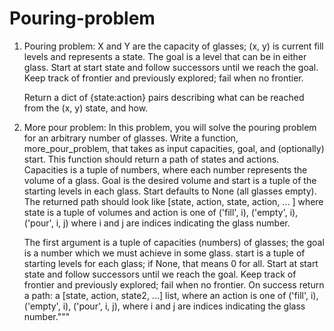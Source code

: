 # Pouring-problem

1. Pouring problem: X and Y are the capacity of glasses; (x, y) is current fill levels and represents a state. The goal is a level that can be in either glass. Start at start state and follow successors until we reach the goal. Keep track of frontier and previously explored; fail when no frontier.

      Return a dict of {state:action} pairs describing what can be reached from the (x, y) state, and how.

2. More pour problem: In this problem, you will solve the pouring problem for an arbitrary number of glasses. Write a function, more_pour_problem, that takes as input capacities, goal, and (optionally) start. This function should return a path of states and actions. Capacities is a tuple of numbers, where each number represents the volume of a glass. Goal is the desired volume and start is a tuple of the starting levels in each glass. Start defaults to None (all glasses empty). The returned path should look like [state, action, state, action, ... ] where state is a tuple of volumes and action is one of ('fill', i), ('empty', i), ('pour', i, j) where i and j are indices indicating the glass number. 

      The first argument is a tuple of capacities (numbers) of glasses; the goal is a number which we must achieve in some glass.  start is       a tuple of starting levels for each glass; if None, that means 0 for all. Start at start state and follow successors until we reach         the goal. Keep track of frontier and previously explored; fail when no frontier. On success return a path: a [state, action, state2,        ...] list, where an action is one of ('fill', i), ('empty', i), ('pour', i, j), where i and j are indices indicating the glass              number."""
